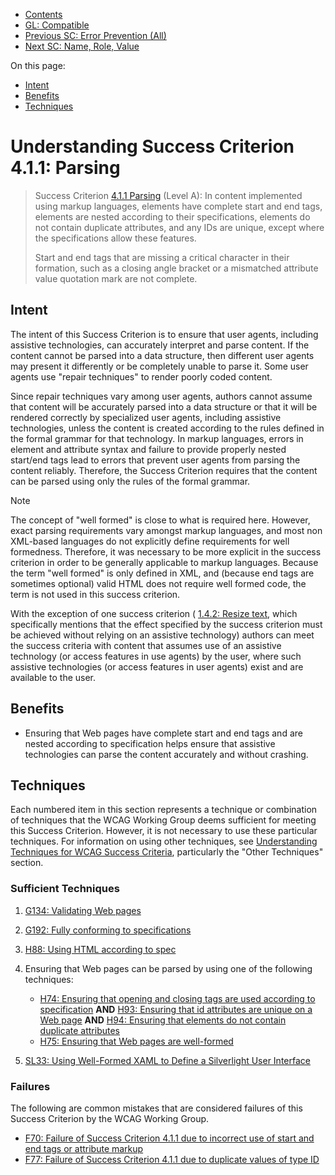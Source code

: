 -   [Contents](. "Table of Contents")
-   [GL: Compatible](compatible)
-   [Previous SC: Error Prevention (All)](error-prevention-all)
-   [Next SC: Name, Role, Value](name-role-value)

On this page:

-   [Intent](#intent)
-   [Benefits](#benefits)
-   [Techniques](#techniques)

Understanding Success Criterion 4.1.1: Parsing
==============================================

> Success Criterion [4.1.1 Parsing](https://www.w3.org/TR/WCAG21/#parsing) (Level A): In content implemented using markup languages, elements have complete start and end tags, elements are nested according to their specifications, elements do not contain duplicate attributes, and any IDs are unique, except where the specifications allow these features.
>
> Start and end tags that are missing a critical character in their formation, such as a closing angle bracket or a mismatched attribute value quotation mark are not complete.

Intent
------

The intent of this Success Criterion is to ensure that user agents, including assistive technologies, can accurately interpret and parse content. If the content cannot be parsed into a data structure, then different user agents may present it differently or be completely unable to parse it. Some user agents use "repair techniques" to render poorly coded content.

Since repair techniques vary among user agents, authors cannot assume that content will be accurately parsed into a data structure or that it will be rendered correctly by specialized user agents, including assistive technologies, unless the content is created according to the rules defined in the formal grammar for that technology. In markup languages, errors in element and attribute syntax and failure to provide properly nested start/end tags lead to errors that prevent user agents from parsing the content reliably. Therefore, the Success Criterion requires that the content can be parsed using only the rules of the formal grammar.

Note

The concept of "well formed" is close to what is required here. However, exact parsing requirements vary amongst markup languages, and most non XML-based languages do not explicitly define requirements for well formedness. Therefore, it was necessary to be more explicit in the success criterion in order to be generally applicable to markup languages. Because the term "well formed" is only defined in XML, and (because end tags are sometimes optional) valid HTML does not require well formed code, the term is not used in this success criterion.

With the exception of one success criterion ( [1.4.2: Resize text](resize-text), which specifically mentions that the effect specified by the success criterion must be achieved without relying on an assistive technology) authors can meet the success criteria with content that assumes use of an assistive technology (or access features in use agents) by the user, where such assistive technologies (or access features in user agents) exist and are available to the user.

Benefits
--------

-   Ensuring that Web pages have complete start and end tags and are nested according to specification helps ensure that assistive technologies can parse the content accurately and without crashing.

Techniques
----------

Each numbered item in this section represents a technique or combination of techniques that the WCAG Working Group deems sufficient for meeting this Success Criterion. However, it is not necessary to use these particular techniques. For information on using other techniques, see [Understanding Techniques for WCAG Success Criteria](understanding-techniques), particularly the "Other Techniques" section.

### Sufficient Techniques

1.  <a href="https://www.w3.org/WAI/WCAG21/Techniques/general/G134" class="general">G134: Validating Web pages</a>
2.  <a href="https://www.w3.org/WAI/WCAG21/Techniques/general/G192" class="general">G192: Fully conforming to specifications</a>
3.  <a href="https://www.w3.org/WAI/WCAG21/Techniques/html/H88" class="html">H88: Using HTML according to spec</a>
4.  Ensuring that Web pages can be parsed by using one of the following techniques:

    -   <a href="https://www.w3.org/WAI/WCAG21/Techniques/html/H74" class="html">H74: Ensuring that opening and closing tags are used according to specification</a> **AND** <a href="https://www.w3.org/WAI/WCAG21/Techniques/html/H93" class="html">H93: Ensuring that id attributes are unique on a Web page</a> **AND** <a href="https://www.w3.org/WAI/WCAG21/Techniques/html/H94" class="html">H94: Ensuring that elements do not contain duplicate attributes</a>
    -   <a href="https://www.w3.org/WAI/WCAG21/Techniques/html/H75" class="html">H75: Ensuring that Web pages are well-formed</a>

5.  <a href="https://www.w3.org/WAI/WCAG21/Techniques/silverlight/SL33" class="silverlight">SL33: Using Well-Formed XAML to Define a Silverlight User Interface</a>

### Failures

The following are common mistakes that are considered failures of this Success Criterion by the WCAG Working Group.

-   <a href="https://www.w3.org/WAI/WCAG21/Techniques/failures/F70" class="failure">F70: Failure of Success Criterion 4.1.1 due to incorrect use of start and end tags or attribute markup</a>
-   <a href="https://www.w3.org/WAI/WCAG21/Techniques/failures/F77" class="failure">F77: Failure of Success Criterion 4.1.1 due to duplicate values of type ID</a>
